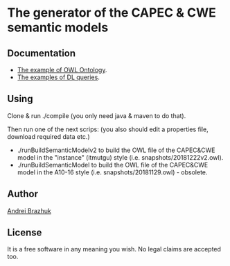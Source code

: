 

# The generator of the CAPEC & CWE semantic models

## Documentation
* [The example of OWL Ontology](snapshots/20181222v2.owl).
* [The examples of DL queries](doc/examples_of_DL_queries.pdf).


## Using

Clone & run ./compile (you only need java & maven to do that).

Then run one of the next scrips:
(you also should edit a properties file, download required data etc.)

* ./runBuildSemanticModelv2 to build the OWL file of the CAPEC&CWE model in the "instance" (itmutgu) style (i.e. snapshots/20181222v2.owl).
* ./runBuildSemanticModel to build the OWL file of the CAPEC&CWE model in the A10-16 style (i.e. snapshots/20181129.owl) - obsolete.

## Author

[Andrei Brazhuk](https://scholar.google.com/citations?user=lxR8RLkAAAAJ&hl)

## License

It is a free software in any meaning you wish.
No legal claims are accepted too.